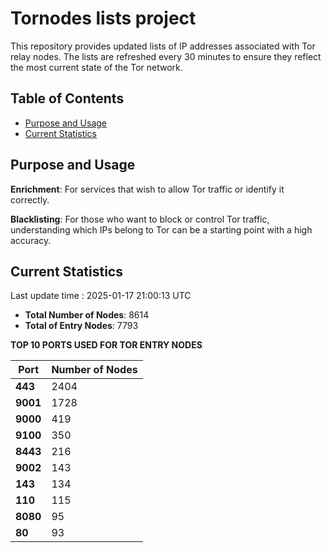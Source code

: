 # Tornodes lists project

This repository provides updated lists of IP addresses associated with Tor relay nodes. The lists are refreshed every 30 minutes to ensure they reflect the most current state of the Tor network.

## Table of Contents

- [Purpose and Usage](#purpose-and-usage)
- [Current Statistics](#current-statistics)


## Purpose and Usage

**Enrichment**: For services that wish to allow Tor traffic or identify it correctly.

**Blacklisting**: For those who want to block or control Tor traffic, understanding which IPs belong to Tor can be a starting point with a high accuracy.

## Current Statistics

Last update time : 2025-01-17 21:00:13 UTC

- **Total Number of Nodes**: 8614
- **Total of Entry Nodes**: 7793

**TOP 10 PORTS USED FOR TOR ENTRY NODES**

| **Port** | **Number of Nodes** |
|------|-----------------|
| **443**   | 2404  |
| **9001**   | 1728  |
| **9000**   | 419  |
| **9100**   | 350  |
| **8443**   | 216  |
| **9002**   | 143  |
| **143**   | 134  |
| **110**   | 115  |
| **8080**   | 95  |
| **80**   | 93  |


